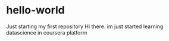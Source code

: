 # hello-world
Just starting my first repository
Hi there. im just started learning datascience in coursera platform
